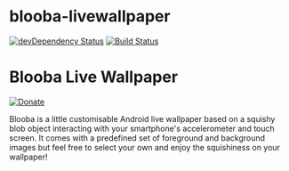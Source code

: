 blooba-livewallpaper
====================
[![devDependency Status](https://david-dm.org/maroslaw/rainyday.js/dev-status.png)](https://david-dm.org/maroslaw/rainyday.js#info=devDependencies)
[![Build Status](https://travis-ci.org/maroslaw/rainyday.js.png)](https://travis-ci.org/maroslaw/rainyday.js)

# Blooba Live Wallpaper

[![Donate](https://www.paypalobjects.com/en_US/i/btn/btn_donate_LG.gif)](https://www.paypal.com/cgi-bin/webscr?cmd=_s-xclick&hosted_button_id=XWP2SR3FLGE6C)

Blooba is a little customisable Android live wallpaper based on a squishy blob object interacting with your smartphone's accelerometer and touch screen. It comes with a predefined set of foreground and background images but feel free to select your own and enjoy the squishiness on your wallpaper!
